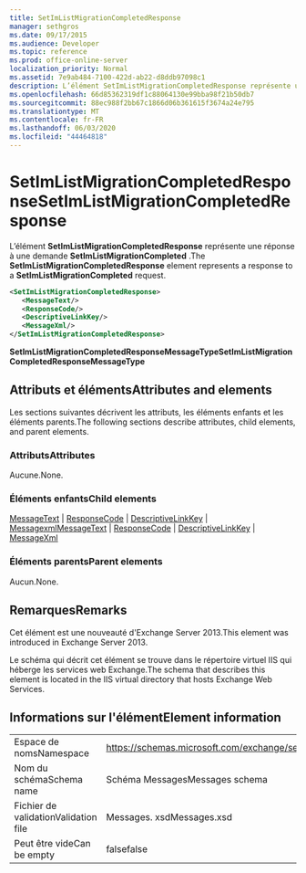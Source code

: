 ```yaml
---
title: SetImListMigrationCompletedResponse
manager: sethgros
ms.date: 09/17/2015
ms.audience: Developer
ms.topic: reference
ms.prod: office-online-server
localization_priority: Normal
ms.assetid: 7e9ab484-7100-422d-ab22-d8ddb97098c1
description: L’élément SetImListMigrationCompletedResponse représente une réponse à une demande SetImListMigrationCompleted.
ms.openlocfilehash: 66d85362319df1c88064130e99bba98f21b50db7
ms.sourcegitcommit: 88ec988f2bb67c1866d06b361615f3674a24e795
ms.translationtype: MT
ms.contentlocale: fr-FR
ms.lasthandoff: 06/03/2020
ms.locfileid: "44464818"
---
```

# <a name="setimlistmigrationcompletedresponse"></a><span data-ttu-id="6fe03-103">SetImListMigrationCompletedResponse</span><span class="sxs-lookup"><span data-stu-id="6fe03-103">SetImListMigrationCompletedResponse</span></span>

<span data-ttu-id="6fe03-104">L’élément **SetImListMigrationCompletedResponse** représente une réponse à une demande **SetImListMigrationCompleted** .</span><span class="sxs-lookup"><span data-stu-id="6fe03-104">The **SetImListMigrationCompletedResponse** element represents a response to a **SetImListMigrationCompleted** request.</span></span> 
  
```XML
<SetImListMigrationCompletedResponse>
   <MessageText/>
   <ResponseCode/>
   <DescriptiveLinkKey/>
   <MessageXml/>
</SetImListMigrationCompletedResponse>
```

 <span data-ttu-id="6fe03-105">**SetImListMigrationCompletedResponseMessageType**</span><span class="sxs-lookup"><span data-stu-id="6fe03-105">**SetImListMigrationCompletedResponseMessageType**</span></span>
## <a name="attributes-and-elements"></a><span data-ttu-id="6fe03-106">Attributs et éléments</span><span class="sxs-lookup"><span data-stu-id="6fe03-106">Attributes and elements</span></span>

<span data-ttu-id="6fe03-107">Les sections suivantes décrivent les attributs, les éléments enfants et les éléments parents.</span><span class="sxs-lookup"><span data-stu-id="6fe03-107">The following sections describe attributes, child elements, and parent elements.</span></span>
  
### <a name="attributes"></a><span data-ttu-id="6fe03-108">Attributs</span><span class="sxs-lookup"><span data-stu-id="6fe03-108">Attributes</span></span>

<span data-ttu-id="6fe03-109">Aucune.</span><span class="sxs-lookup"><span data-stu-id="6fe03-109">None.</span></span>
  
### <a name="child-elements"></a><span data-ttu-id="6fe03-110">Éléments enfants</span><span class="sxs-lookup"><span data-stu-id="6fe03-110">Child elements</span></span>

<span data-ttu-id="6fe03-111">[MessageText](messagetext.md)  |  [ResponseCode](responsecode.md)  |  [DescriptiveLinkKey](descriptivelinkkey.md)  |  [Messagexml](messagexml.md)</span><span class="sxs-lookup"><span data-stu-id="6fe03-111">[MessageText](messagetext.md) | [ResponseCode](responsecode.md) | [DescriptiveLinkKey](descriptivelinkkey.md) | [MessageXml](messagexml.md)</span></span>
  
### <a name="parent-elements"></a><span data-ttu-id="6fe03-112">Éléments parents</span><span class="sxs-lookup"><span data-stu-id="6fe03-112">Parent elements</span></span>

<span data-ttu-id="6fe03-113">Aucun.</span><span class="sxs-lookup"><span data-stu-id="6fe03-113">None.</span></span>
  
## <a name="remarks"></a><span data-ttu-id="6fe03-114">Remarques</span><span class="sxs-lookup"><span data-stu-id="6fe03-114">Remarks</span></span>

<span data-ttu-id="6fe03-115">Cet élément est une nouveauté d'Exchange Server 2013.</span><span class="sxs-lookup"><span data-stu-id="6fe03-115">This element was introduced in Exchange Server 2013.</span></span>
  
<span data-ttu-id="6fe03-116">Le schéma qui décrit cet élément se trouve dans le répertoire virtuel IIS qui héberge les services web Exchange.</span><span class="sxs-lookup"><span data-stu-id="6fe03-116">The schema that describes this element is located in the IIS virtual directory that hosts Exchange Web Services.</span></span>
  
## <a name="element-information"></a><span data-ttu-id="6fe03-117">Informations sur l'élément</span><span class="sxs-lookup"><span data-stu-id="6fe03-117">Element information</span></span>

|||
|:-----|:-----|
|<span data-ttu-id="6fe03-118">Espace de noms</span><span class="sxs-lookup"><span data-stu-id="6fe03-118">Namespace</span></span>  <br/> |https://schemas.microsoft.com/exchange/services/2006/messages  <br/> |
|<span data-ttu-id="6fe03-119">Nom du schéma</span><span class="sxs-lookup"><span data-stu-id="6fe03-119">Schema name</span></span>  <br/> |<span data-ttu-id="6fe03-120">Schéma Messages</span><span class="sxs-lookup"><span data-stu-id="6fe03-120">Messages schema</span></span>  <br/> |
|<span data-ttu-id="6fe03-121">Fichier de validation</span><span class="sxs-lookup"><span data-stu-id="6fe03-121">Validation file</span></span>  <br/> |<span data-ttu-id="6fe03-122">Messages. xsd</span><span class="sxs-lookup"><span data-stu-id="6fe03-122">Messages.xsd</span></span>  <br/> |
|<span data-ttu-id="6fe03-123">Peut être vide</span><span class="sxs-lookup"><span data-stu-id="6fe03-123">Can be empty</span></span>  <br/> |<span data-ttu-id="6fe03-124">false</span><span class="sxs-lookup"><span data-stu-id="6fe03-124">false</span></span>  <br/> |
   

